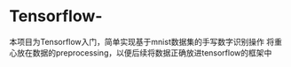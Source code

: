 # Tensorflow-
本项目为Tensorflow入门，简单实现基于mnist数据集的手写数字识别操作
将重心放在数据的preprocessing，以便后续将数据正确放进tensorflow的框架中


